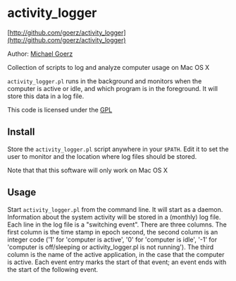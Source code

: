 # activity_logger

[http://github.com/goerz/activity_logger](http://github.com/goerz/activity_logger)

Author: [Michael Goerz](http://michaelgoerz.net)

Collection of scripts to log and analyze computer usage on Mac OS X

`activity_logger.pl` runs in the background and monitors when the computer is
active or idle, and which program is in the foreground. It will store this data
in a log file.

This code is licensed under the [GPL](http://www.gnu.org/licenses/gpl.html)

## Install ##

Store the `activity_logger.pl` script anywhere in your `$PATH`. Edit it to set
the user to monitor and the location where log files should be stored.

Note that that this software will only work on Mac OS X

## Usage ##

Start `activity_logger.pl` from the command line. It will start as a daemon.
Information about the system activity will be stored in a (monthly) log file.
Each line in the log file is a "switching event". There are three columns. The
first column is the time stamp in epoch second, the second column is an integer
code ('1' for 'computer is active', '0' for 'computer is idle', '-1' for
'computer is off/sleeping or activity_logger.pl is not running'). The third
column is the name of the active application, in the case that the computer is
active. Each event entry marks the start of that event; an event ends with the
start of the following event.
